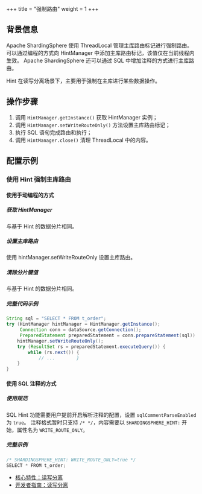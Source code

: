 +++
title = "强制路由"
weight = 1
+++

## 背景信息

Apache ShardingSphere 使用 ThreadLocal 管理主库路由标记进行强制路由。 可以通过编程的方式向 HintManager 中添加主库路由标记，该值仅在当前线程内生效。
Apache ShardingSphere 还可以通过 SQL 中增加注释的方式进行主库路由。

Hint 在读写分离场景下，主要用于强制在主库进行某些数据操作。

## 操作步骤

1. 调用 `HintManager.getInstance()` 获取 HintManager 实例；
2. 调用 `HintManager.setWriteRouteOnly()` 方法设置主库路由标记；
3. 执行 SQL 语句完成路由和执行；
4. 调用 `HintManager.close()` 清理 ThreadLocal 中的内容。

## 配置示例

### 使用 Hint 强制主库路由

#### 使用手动编程的方式

##### 获取 HintManager

与基于 Hint 的数据分片相同。

##### 设置主库路由

使用 hintManager.setWriteRouteOnly 设置主库路由。

##### 清除分片键值

与基于 Hint 的数据分片相同。

##### 完整代码示例

```java
String sql = "SELECT * FROM t_order";
try (HintManager hintManager = HintManager.getInstance();
     Connection conn = dataSource.getConnection();
     PreparedStatement preparedStatement = conn.prepareStatement(sql)) {
    hintManager.setWriteRouteOnly();
    try (ResultSet rs = preparedStatement.executeQuery()) {
        while (rs.next()) {
            // ...        }
    }
}
```

#### 使用 SQL 注释的方式

##### 使用规范

SQL Hint 功能需要用户提前开启解析注释的配置，设置 `sqlCommentParseEnabled` 为 `true`。 注释格式暂时只支持 `/* */`，内容需要以 `SHARDINGSPHERE_HINT:` 开始，属性名为 `WRITE_ROUTE_ONLY`。

##### 完整示例

```java
/* SHARDINGSPHERE_HINT: WRITE_ROUTE_ONLY=true */
SELECT * FROM t_order;
```

- [核心特性：读写分离](/cn/features/readwrite-splitting/)
- [开发者指南：读写分离](/cn/dev-manual/readwrite-splitting/)
